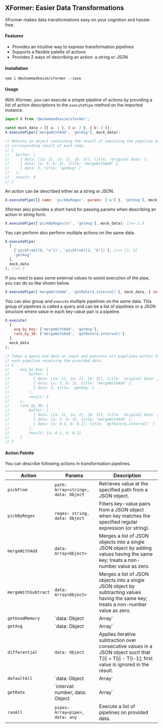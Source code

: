## XFormer: Easier Data Transformations

XFormer makes data transformations easy on your cognition and hassle-free.

#### Features

- Provides an intuitive way to express transformation pipelines
- Supports a flexible palette of actions
- Provides 2 ways of describing an action: a string or JSON

#### Installation

```
npm i @muhammadkasim/xformer --save
```

#### Usage

With Xformer, you can execute a simple pipeline of actions by providing a list of action descriptions to the `executePipe` method on the imported instance.

```javascript
import X from '@muhammadkasim/xformer';

const mock_data = [{ a: 1 }, { a: 2 }, { b: 3 }];
X.executePipe(['mergeWithAdd', 'getAvg'], mock_data);

// Returns an object containing the result of executing the pipeline and the
// corresponding result of each step.
// {
//   buffer: [
//     { data: [{a: 1}, {a: 2}, {b: 3}], title: 'Original Data' },
//     { data: {a: 3, b: 3}, title: 'mergeWithAdd' },
//     { data: 3, title: 'getAvg' }
//   ],
//   result: 3
// }
```

An action can be described either as a string or JSON.

```javascript
X.executePipe([{ name: 'pickByRegex', params: ['a'] }, 'getAvg'], mock_data); //=> 1.5
```

Xformer also provides a short hand for passing params when describing an action in string form.

```javascript
X.executePipe(['pickByRegex(a)', 'getAvg'], mock_data); //=> 1.5
```

You can perform also perform multiple actions on the same data.

```javascript
X.executePipe(
  [
    ['pickFrom([0, "a"])', 'pickFrom([2, "b"])'], //=> [1, 3]
    'getAvg'
  ],
  mock_data
); //=> 2
```

If you need to pass some external values to assist execution of the pipe, you can do so like shown below.

```javascript
X.executePipe(['mergeWithAdd', 'getRate($.interval)'], mock_data, { interval: 30 }); //=> {a: 0.1, b: 0.1}
```

You can also group and `execute` multiple pipelines on the same data. This group of pipelines is called a query and can be a list of pipelines or a JSON structure where value in each key-value pair is a pipeline.

```javascript
X.execute(
  {
    avg_by_key: ['mergeWithAdd', 'getAvg'],
    rate_by_30: ['mergeWithAdd', 'getRate($.interval)']
  },
  mock_data
);

// Takes a query and data as input and executes all pipelines within the query, with
// each pipeline receiving the provided data.
// {
//     avg_by_key: {
//         buffer: [
//           { data: [{a: 1}, {a: 2}, {b: 3}], title: 'Original Data' },
//           { data: {a: 3, b: 3}, title: 'mergeWithAdd' },
//           { data: 3, title: 'getAvg' }
//         ],
//         result: 3
//     },
//     rate_by_30: {
//         buffer: [
//           { data: [{a: 1}, {a: 2}, {b: 3}], title: 'Original Data' },
//           { data: {a: 3, b: 3}, title: 'mergeWithAdd' },
//           { data: {a: 0.1, b: 0.1}, title: 'getRate($.interval)' }
//         ],
//         result: {a: 0.1, b: 0.1}
//     }
// }
```

#### Action Palette

You can describe following actions in transformation pipelines.

| Action              | Params                                 | Description                                                                                                                                  |
| ------------------- | -------------------------------------- | -------------------------------------------------------------------------------------------------------------------------------------------- |
| `pickFrom`          | `path: Array<string>, data: Object`    | Retrieves value at the specified path from a JSON object.                                                                                    |
| `pickByRegex`       | `regex: string, data: Object`          | Filters key-value pairs from a JSON object when key matches the specified regular expression (or string).                                    |
| `mergeWithAdd`      | `data: Array<Object>`                  | Merges a list of JSON objects into a single JSON object by adding values having the same key; treats a non-number value as zero.             |
| `mergeWithSubtract` | `data: Array<Object>`                  | Merges a list of JSON objects into a single JSON object by subtracting values having the same key; treats a non-number value as zero.        |
| `getUsedMemory`     | `data: Object|Array`                   | Calculates percentages of used memory when given a list or JSON object containing percentages of free memory.                                |
| `getAvg`            | `data: Object|Array`                   | Calculates average of values in a list or JSON object; ignores values that are not numbers.                                                  |
| `differential`      | `data: Object`                         | Applies iterative subtraction over consecutive values in a JSON object such that T[i] = T[i] - T[i-1]; first value is ignored in the result. |
| `defaultAll`        | `data: Object|Array`                   | Replaces non-number values in a list or JSON object with the specified value.                                                                |
| `getRate`           | `interval: number, data: Object|Array` | Calculates rate by dividing each value in a list or JSON object by the provided interval; ignores values that are not numbers.               |
| `runAll`            | `pipes: Array<pipe>, data: any`        | Execute a list of pipelines on provided data.                                                                                                |
